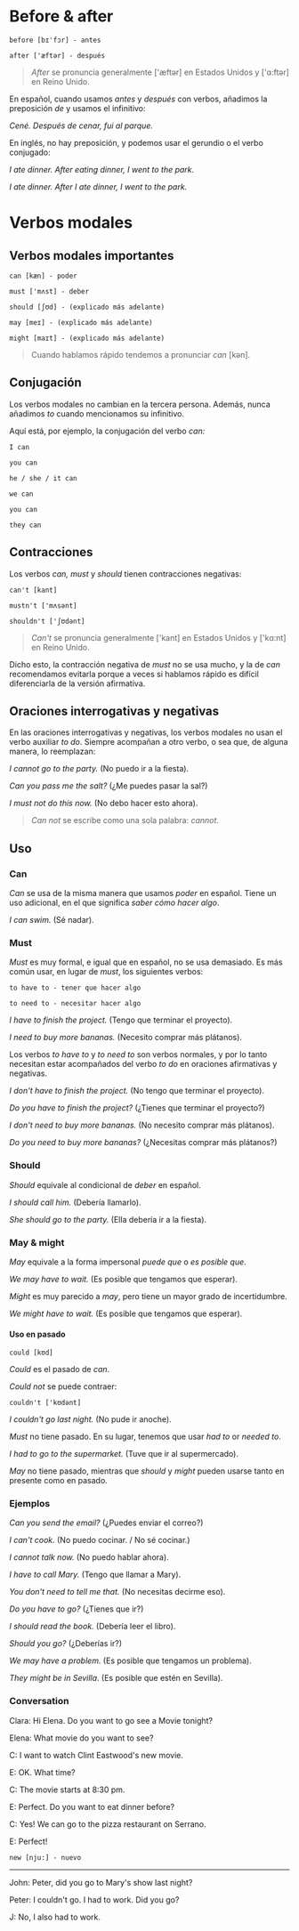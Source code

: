 # Before & after

    before [bɪ'fɔr] - antes

    after ['æftər] - después

> *After* se pronuncia generalmente ['æftər] en Estados Unidos y ['ɑ:ftər] en Reino Unido.

En español, cuando usamos *antes* y *después* con verbos, añadimos la preposición *de*
y usamos el infinitivo:

*Cené. Después de cenar, fui al parque.*

En inglés, no hay preposición, y podemos usar el gerundio o el verbo conjugado:

*I ate dinner. After eating dinner, I went to the park.*

*I ate dinner. After I ate dinner, I went to the park.*

# Verbos modales

## Verbos modales importantes

    can [kæn] - poder

    must ['mʌst] - deber

    should [ʃʊd] - (explicado más adelante)

    may [meɪ] - (explicado más adelante)

    might [maɪt] - (explicado más adelante)

> Cuando hablamos rápido tendemos a pronunciar *can* [kən].

## Conjugación

Los verbos modales no cambian en la tercera persona. Además, nunca añadimos *to* cuando 
mencionamos su infinitivo.

Aquí está, por ejemplo, la conjugación del verbo *can:*

    I can

    you can

    he / she / it can

    we can

    you can

    they can

## Contracciones

Los verbos *can, must* y *should* tienen contracciones negativas:

    can't [kant]

    mustn't ['mʌsənt]

    shouldn't ['ʃʊdənt]

> *Can't* se pronuncia generalmente ['kant] en Estados Unidos y ['kɑ:nt] en Reino Unido.

Dicho esto, la contracción negativa de *must* no se usa mucho, y la de *can* recomendamos evitarla porque a
veces si hablamos rápido es difícil diferenciarla de la versión afirmativa.

## Oraciones interrogativas y negativas

En las oraciones interrogativas y negativas, 
los verbos modales no usan el verbo auxiliar *to do*. Siempre acompañan a otro verbo,
o sea que, de alguna manera, lo reemplazan:

*I cannot go to the party.* (No puedo ir a la fiesta).

*Can you pass me the salt?* (¿Me puedes pasar la sal?)

*I must not do this now.* (No debo hacer esto ahora).

> *Can not* se escribe como una sola palabra: *cannot*.

## Uso

### Can

*Can* se usa de la misma manera que usamos *poder* en español. Tiene un uso adicional,
en el que significa *saber cómo hacer algo*.

*I can swim.* (Sé nadar).

### Must

*Must* es muy formal, e igual que en español, no se usa demasiado. Es más común usar, en lugar de *must*,
los siguientes verbos:

    to have to - tener que hacer algo

    to need to - necesitar hacer algo

*I have to finish the project.* (Tengo que terminar el proyecto).

*I need to buy more bananas.* (Necesito comprar más plátanos).

Los verbos *to have to* y *to need to* son verbos normales, y por lo tanto necesitan estar acompañados
del verbo *to do* en oraciones afirmativas y negativas.

*I don't have to finish the project.* (No tengo que terminar el proyecto).

*Do you have to finish the project?* (¿Tienes que terminar el proyecto?)

*I don't need to buy more bananas.* (No necesito comprar más plátanos).

*Do you need to buy more bananas?* (¿Necesitas comprar más plátanos?) 

### Should

*Should* equivale al condicional de *deber* en español.

*I should call him.* (Debería llamarlo).

*She should go to the party.* (Ella debería ir a la fiesta).

### May & might

*May* equivale a la forma impersonal *puede que* o *es posible que*.

*We may have to wait.* (Es posible que tengamos que esperar).

*Might* es muy parecido a *may*, pero tiene un mayor grado de incertidumbre.

*We might have to wait.* (Es posible que tengamos que esperar).

#### Uso en pasado

    could [kʊd]

*Could* es el pasado de *can*.

*Could not* se puede contraer:

    couldn't ['kʊdənt]

*I couldn't go last night.* (No pude ir anoche).

*Must* no tiene pasado. En su lugar, tenemos que usar *had to* or *needed to*.

*I had to go to the supermarket.* (Tuve que ir al supermercado).

*May* no tiene pasado, mientras que *should* y *might* pueden usarse tanto en presente como en pasado.

### Ejemplos

*Can you send the email?* (¿Puedes enviar el correo?)

*I can't cook.* (No puedo cocinar. / No sé cocinar.)

*I cannot talk now.* (No puedo hablar ahora).

*I have to call Mary.* (Tengo que llamar a Mary).

*You don't need to tell me that.* (No necesitas decirme eso).

*Do you have to go?* (¿Tienes que ir?)

*I should read the book.* (Debería leer el libro).

*Should you go?* (¿Deberías ir?)

*We may have a problem.* (Es posible que tengamos un problema).

*They might be in Sevilla*. (Es posible que estén en Sevilla).

### Conversation

Clara: Hi Elena. Do you want to go see a Movie tonight?

Elena: What movie do you want to see?

C: I want to watch Clint Eastwood's new movie.

E: OK. What time?

C: The movie starts at 8:30 pm.

E: Perfect. Do you want to eat dinner before?

C: Yes! We can go to the pizza restaurant on Serrano.

E: Perfect!

    new [nju:] - nuevo

****


John: Peter, did you go to Mary's show last night?

Peter: I couldn't go. I had to work. Did you go?

J: No, I also had to work.